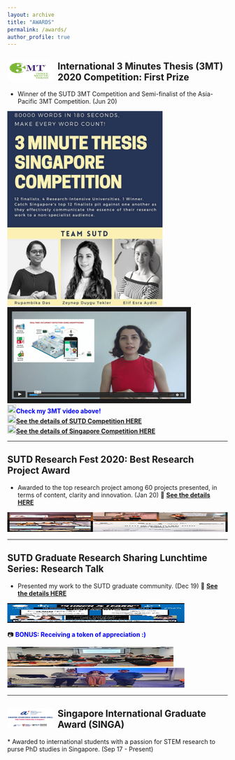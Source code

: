 ```yaml
---
layout: archive
title: "AWARDS"
permalink: /awards/
author_profile: true
---
```


<div>
<img align="left" width="105" height="45" src="/images/3MT.jpg" style="margin-right: 10px"> 
<h2>
International 3 Minutes Thesis (3MT) 2020 Competition: First Prize 
</h2> 
</div> 

* Winner of the SUTD 3MT Competition and Semi-finalist of the Asia-Pacific 3MT Competition. (Jun 20)

<div class="grid-container">
  <div class="grid-item item1">
  <img width="355" height="445" src="/images/3MT_poster.jpg">
  </div>
  <div class="grid-item">
  <a href="https://www.youtube.com/watch?v=s-hTj0XCy5I&feature=youtu.be&ab_channel=ZeynepDuyguTekler
" target="_blank"><img src="/images/3MT_video2.PNG"
alt="IMAGE ALT TEXT HERE" width="400" height="200" border="10" /></a>
      <div>
  <img width="20" height="20" src="https://www.flaticon.com/svg/static/icons/svg/1179/1179069.svg"><span style="color:blue ;font-weight: bold" >Check my 3MT video above!</span> 
  </div>
  </div>
 
  <div class="grid-item">
  <div>
       <a href="https://www.facebook.com/SUTDGSA/posts/903648743485009" style="font-weight:bold"><img width="20" height="20" src="https://www.flaticon.com/svg/static/icons/svg/891/891012.svg">See the details of SUTD Competition HERE</a>
    </div>
     <div>
       <a href="https://www.facebook.com/SUTDGSA/posts/963077754208774" style="font-weight:bold"><img width="20" height="20" src="https://www.flaticon.com/svg/static/icons/svg/891/891012.svg">See the details of Singapore Competition HERE</a>
    </div>
 </div>
 </div>
 
 ----

## SUTD Research Fest 2020: Best Research Project Award 
* Awarded to the top research project among 60 projects presented, in terms of content, clarity
 and innovation. (Jan 20)
:bell: **[See the details HERE](https://www.facebook.com/photo.php?fbid=10158052075084791&amp;set=p.10158052075084791&amp;type=3)**

<img width="505" height="45" src="/images/award2.jpg"> 

---

## SUTD Graduate Research Sharing Lunchtime Series: Research Talk
* Presented my work to the SUTD graduate community. (Dec 19)
:bell: **[See the details HERE](https://www.facebook.com/SUTDGSA/posts/759548147895070)**

<img width="405" height="45" src="/images/researchtalk2.jpg"> 


:camera: <span style="color:blue">**BONUS: Receiving a token of appreciation :)**</span> 

<img width="380" height="45" src="/images/researchtalk.jpg"> 
<img width="405" height="45" src="/images/award3.jpg"> 

---

<div>
<img align="left" width="105" height="45" src="/images/singa.jpg" style="margin-right: 10px"> 
<h2>
Singapore International Graduate Award (SINGA) 
</h2> 
</div> 
* Awarded to international students with a passion for STEM research to purse PhD studies in Singapore. (Sep 17 - Present)



<!--
:movie_camera: <span style="color:blue">**Check my 3MT video below**</span> 

<a href="http://www.youtube.com/watch?feature=player_embedded&v=sZr9oafkFgc&t=1s
" target="_blank"><img src="/images/3MT_video.png"
alt="IMAGE ALT TEXT HERE" width="200" height="180" border="10" /></a>


<img width="305" height="45" src="/images/3MT_poster.jpg"> 

:bell: **[See the details about SUTD Comptetion HERE](https://www.facebook.com/SUTDGSA/posts/903648743485009)**

:bell: **[See the details about Singapore Comptetion HERE](https://www.facebook.com/SUTDGSA/posts/963077754208774)**
-->